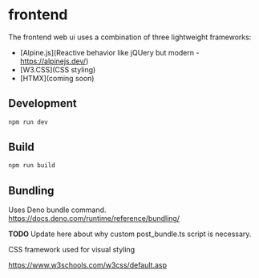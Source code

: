 # frontend

The frontend web ui uses a combination of three lightweight frameworks:

- [Alpine.js](Reactive behavior like jQUery but modern - https://alpinejs.dev/)
- [W3.CSS](CSS styling)
- [HTMX](coming soon)


## Development

```bash
npm run dev
```

## Build

```bash
npm run build
```

## Bundling

Uses Deno bundle command.
https://docs.deno.com/runtime/reference/bundling/

**TODO** Update here about why custom post_bundle.ts script is necessary.


CSS framework used for visual styling

https://www.w3schools.com/w3css/default.asp

